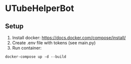 # UTubeHelperBot

## Setup
1. Install docker: https://docs.docker.com/compose/install/
2. Create .env file with tokens (see main.py)
3. Run container:
```
docker-compose up -d --build
```
